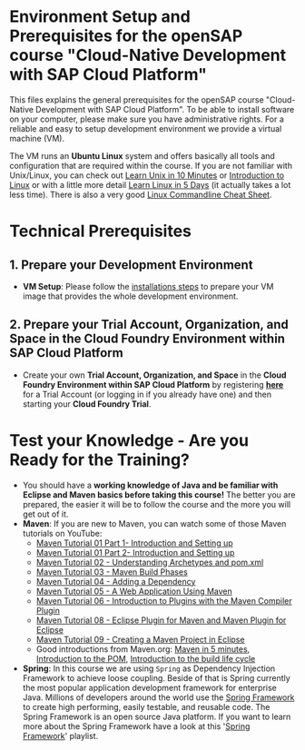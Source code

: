 Environment Setup and Prerequisites for the openSAP course "Cloud-Native Development with SAP Cloud Platform"
=====================================================
This files explains the general prerequisites for the openSAP course "Cloud-Native Development with SAP Cloud Platform". To be able to install software on your computer, please make sure you have administrative rights. For a reliable and easy to setup development environment we provide a virtual machine (VM). 

The VM runs an **Ubuntu Linux** system and offers basically all tools and configuration that are required within the course. If you are not familiar with Unix/Linux, you can check out [Learn Unix in 10 Minutes](https://csg.sph.umich.edu/docs/hints/learnUNIXin10minutes.html) or [Introduction to Linux](http://tldp.org/LDP/intro-linux/html/index.html) or with a little more detail [Learn Linux in 5 Days](https://linuxtrainingacademy.com/wp-content/uploads/2016/08/learn-linux-in-5-days.pdf) (it actually takes a lot less time). There is also a very good [Linux Commandline Cheat Sheet](https://www.linuxtrainingacademy.com/wp-content/uploads/2016/12/LinuxCommandLineCheatSheet.pdf).

# Technical Prerequisites

## 1. Prepare your Development Environment
* **VM Setup**: Please follow the [installations steps](../VMImage/VMImage_GettingStarted.md) to prepare your VM image that provides the whole development environment.

## 2. Prepare your Trial Account, Organization, and Space in the Cloud Foundry Environment within SAP Cloud Platform
* Create your own **Trial Account, Organization, and Space** in the **Cloud Foundry Environment within SAP Cloud Platform** by registering [**here**](https://account.hanatrial.ondemand.com) for a Trial Account (or logging in if you already have one) and then starting your **Cloud Foundry Trial**.

# Test your Knowledge - Are you Ready for the Training?
* You should have a **working knowledge of Java and be familiar with Eclipse and Maven basics before taking this course!**
The better you are prepared, the easier it will be to follow the course and the more you will get out of it.
* **Maven**: If you are new to Maven, you can watch some of those Maven tutorials on YouTube:		 
  - [Maven Tutorial 01 Part 1- Introduction and Setting up](https://www.youtube.com/watch?v=al7bRZzz4oU)		
  - [Maven Tutorial 01 Part 2- Introduction and Setting up](https://www.youtube.com/watch?v=KlIM897RGwc)		
  - [Maven Tutorial 02 - Understanding Archetypes and pom.xml](https://www.youtube.com/watch?v=AI8Kjag1vGk)		
  - [Maven Tutorial 03 - Maven Build Phases](https://www.youtube.com/watch?v=IYRYbPR5Gek)		
  - [Maven Tutorial 04 - Adding a Dependency](https://www.youtube.com/watch?v=IRKu8_l5YiQ)		
  - [Maven Tutorial 05 - A Web Application Using Maven](https://www.youtube.com/watch?v=mpNnbBmh5J4)		
  - [Maven Tutorial 06 - Introduction to Plugins with the Maven Compiler Plugin](https://www.youtube.com/watch?v=OQLBcd8QrWk)		
  - [Maven Tutorial 08 - Eclipse Plugin for Maven and Maven Plugin for Eclipse](https://www.youtube.com/watch?v=xE2F4Z_wKCU)		
  - [Maven Tutorial 09 - Creating a Maven Project in Eclipse](https://www.youtube.com/watch?v=uv9tXFrTLtI)		
  - Good introductions from Maven.org: [Maven in 5 minutes](https://maven.apache.org/guides/getting-started/maven-in-five-minutes.html), [Introduction to the POM](https://maven.apache.org/guides/introduction/introduction-to-the-pom.html), [Introduction to the build life cycle](https://maven.apache.org/guides/introduction/introduction-to-the-lifecycle.html)		
* **Spring**: In this course we are using `Spring` as Dependency Injection Framework to achieve loose coupling. Beside of that is Spring currently the most popular application development framework for enterprise Java. Millions of developers around the world use the [Spring Framework](http://docs.spring.io/spring/docs/current/spring-framework-reference/html/overview.html) to create high performing, easily testable, and reusable code. The Spring Framework is an open source Java platform. If you want to learn more about the Spring Framework have a look at this '[Spring Framework](https://www.youtube.com/watch?v=GB8k2-Egfv0&list=PLC97BDEFDCDD169D7)' playlist.
